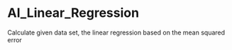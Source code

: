 # AI_Linear_Regression
Calculate given data set, the linear regression based on the mean squared error
